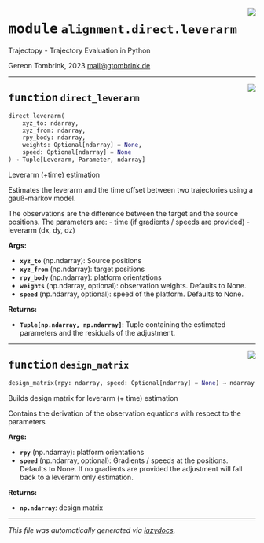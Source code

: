 <!-- markdownlint-disable -->

<a href="..\trajectopy_core\alignment\direct\leverarm.py#L0"><img align="right" style="float:right;" src="https://img.shields.io/badge/-source-cccccc?style=flat-square"></a>

# <kbd>module</kbd> `alignment.direct.leverarm`
Trajectopy - Trajectory Evaluation in Python 

Gereon Tombrink, 2023 mail@gtombrink.de 


---

<a href="..\trajectopy_core\alignment\direct\leverarm.py#L21"><img align="right" style="float:right;" src="https://img.shields.io/badge/-source-cccccc?style=flat-square"></a>

## <kbd>function</kbd> `direct_leverarm`

```python
direct_leverarm(
    xyz_to: ndarray,
    xyz_from: ndarray,
    rpy_body: ndarray,
    weights: Optional[ndarray] = None,
    speed: Optional[ndarray] = None
) → Tuple[Leverarm, Parameter, ndarray]
```

Leverarm (+time) estimation 

Estimates the leverarm and the time offset between two trajectories using a gauß-markov model. 

The observations are the difference between the target and the source positions. The parameters are: 
    - time (if gradients / speeds are provided) 
    - leverarm (dx, dy, dz) 



**Args:**
 
 - <b>`xyz_to`</b> (np.ndarray):  Source positions 
 - <b>`xyz_from`</b> (np.ndarray):  target positions 
 - <b>`rpy_body`</b> (np.ndarray):  platform orientations 
 - <b>`weights`</b> (np.ndarray, optional):  observation weights.  Defaults to None. 
 - <b>`speed`</b> (np.ndarray, optional):  speed of the platform.  Defaults to None. 



**Returns:**
 
 - <b>`Tuple[np.ndarray, np.ndarray]`</b>:  Tuple containing the estimated  parameters and the residuals of  the adjustment. 


---

<a href="..\trajectopy_core\alignment\direct\leverarm.py#L102"><img align="right" style="float:right;" src="https://img.shields.io/badge/-source-cccccc?style=flat-square"></a>

## <kbd>function</kbd> `design_matrix`

```python
design_matrix(rpy: ndarray, speed: Optional[ndarray] = None) → ndarray
```

Builds design matrix for leverarm (+ time) estimation 

Contains the derivation of the observation equations with respect to the parameters 



**Args:**
 
 - <b>`rpy`</b> (np.ndarray):  platform orientations 
 - <b>`speed`</b> (np.ndarray, optional):  Gradients / speeds at the  positions. Defaults to None.  If no gradients are provided  the adjustment will fall back  to a leverarm only estimation. 



**Returns:**
 
 - <b>`np.ndarray`</b>:  design matrix 




---

_This file was automatically generated via [lazydocs](https://github.com/ml-tooling/lazydocs)._
